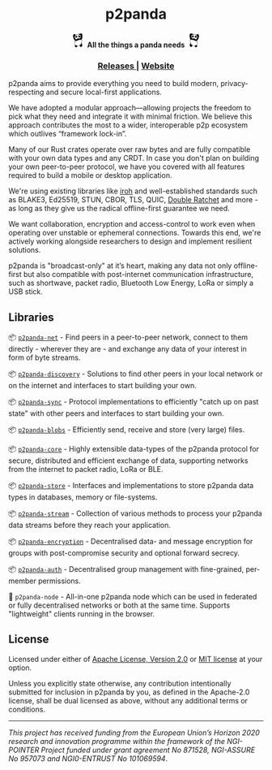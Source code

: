 <h1 align="center">p2panda</h1>

<div align="center">
  <img src="https://raw.githubusercontent.com/p2panda/.github/main/assets/panda-left.gif" width="auto" height="30px">
  <strong>All the things a panda needs</strong>
  <img src="https://raw.githubusercontent.com/p2panda/.github/main/assets/panda-right.gif" width="auto" height="30px">
</div>

<div align="center">
  <h3>
    <a href="https://github.com/p2panda/p2panda/releases">
      Releases
    </a>
    <span> | </span>
    <a href="https://p2panda.org">
      Website
    </a>
  </h3>
</div>

p2panda aims to provide everything you need to build modern, privacy-respecting and secure local-first applications.

We have adopted a modular approach—allowing projects the freedom to pick what they need and integrate it with minimal friction. We believe this approach contributes the most to a wider, interoperable p2p ecosystem which outlives “framework lock-in”.

Many of our Rust crates operate over raw bytes and are fully compatible with your own data types and any CRDT. In case you don't plan on building your own peer-to-peer protocol, we have you covered with all features required to build a mobile or desktop application.

We're using existing libraries like [iroh](https://github.com/n0-computer/iroh) and well-established standards such as BLAKE3, Ed25519, STUN, CBOR, TLS, QUIC, [Double Ratchet](https://en.m.wikipedia.org/wiki/Double_Ratchet_Algorithm) and more - as long as they give us the radical offline-first guarantee we need.

We want collaboration, encryption and access-control to work even when operating over unstable or ephemeral connections. Towards this end, we're actively working alongside researchers to design and implement resilient solutions.

p2panda is "broadcast-only" at it’s heart, making any data not only offline-first but also compatible with post-internet communication infrastructure, such as shortwave, packet radio, Bluetooth Low Energy, LoRa or simply a USB stick.

## Libraries

📦 [`p2panda-net`](https://crates.io/crates/p2panda-net) - Find peers in a peer-to-peer network, connect to them directly - wherever they are - and exchange any data of your interest in form of byte streams.

📦 [`p2panda-discovery`](https://crates.io/crates/p2panda-discovery) - Solutions to find other peers in your local network or on the internet and interfaces to start building your own.

📦 [`p2panda-sync`](https://crates.io/crates/p2panda-sync) - Protocol implementations to efficiently "catch up on past state" with other peers and interfaces to start building your own.

📦 [`p2panda-blobs`](https://crates.io/crates/p2panda-blobs) - Efficiently send, receive and store (very large) files.

📦 [`p2panda-core`](https://crates.io/crates/p2panda-core) - Highly extensible data-types of the p2panda protocol for secure, distributed and efficient exchange of data, supporting networks from the internet to packet radio, LoRa or BLE.

📦 [`p2panda-store`](https://crates.io/crates/p2panda-store) - Interfaces and implementations to store p2panda data types in databases, memory or file-systems.

📦 [`p2panda-stream`](https://crates.io/crates/p2panda-stream) - Collection of various methods to process your p2panda data streams before they reach your application.

📦 [`p2panda-encryption`](https://crates.io/crates/p2panda-encryption) - Decentralised data- and message encryption for groups with post-compromise security and optional forward secrecy.

📦 [`p2panda-auth`](https://crates.io/crates/p2panda-auth) - Decentralised group management with fine-grained, per-member permissions.

🚧  `p2panda-node` - All-in-one p2panda node which can be used in federated or fully decentralised networks or both at the same time. Supports "lightweight" clients running in the browser.

## License

Licensed under either of [Apache License, Version 2.0] or [MIT license] at your option.

Unless you explicitly state otherwise, any contribution intentionally submitted for inclusion in
p2panda by you, as defined in the Apache-2.0 license, shall be dual licensed as above, without any
additional terms or conditions.

[Apache License, Version 2.0]: https://github.com/p2panda/p2panda/blob/main/LICENSES/Apache-2.0.txt
[MIT license]: https://github.com/p2panda/p2panda/blob/main/LICENSES/MIT.txt

---

*This project has received funding from the European Union’s Horizon 2020
research and innovation programme within the framework of the NGI-POINTER
Project funded under grant agreement No 871528, NGI-ASSURE No 957073 and
NGI0-ENTRUST No 101069594*.

[`p2panda`]: https://p2panda.org
